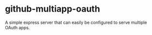 # github-multiapp-oauth
A simple express server that can easily be configured to serve multiple OAuth apps.
